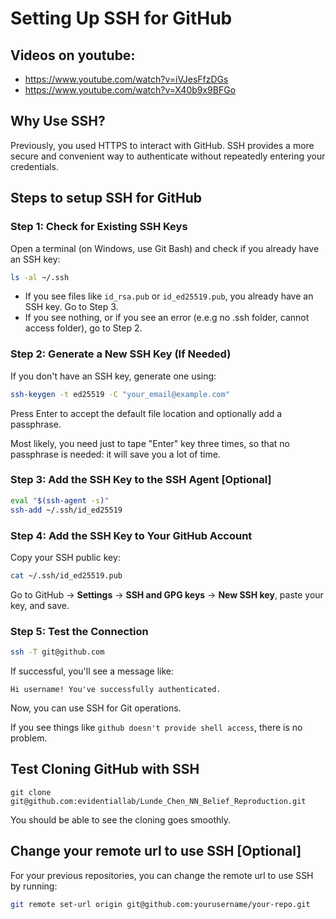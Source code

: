 # Setting Up SSH for GitHub

## Videos on youtube:
- https://www.youtube.com/watch?v=iVJesFfzDGs
- https://www.youtube.com/watch?v=X40b9x9BFGo

## **Why Use SSH?**
Previously, you used HTTPS to interact with GitHub. SSH provides a more secure and convenient way to authenticate without repeatedly entering your credentials.

## Steps to setup SSH for GitHub

### **Step 1: Check for Existing SSH Keys**

Open a terminal (on Windows, use Git Bash) and check if you already have an SSH key:
```bash
ls -al ~/.ssh
```

- If you see files like `id_rsa.pub` or `id_ed25519.pub`, you already have an SSH key. Go to Step 3.
- If you see nothing, or if you see an error (e.e.g no .ssh folder, cannot access folder), go to Step 2.


### **Step 2: Generate a New SSH Key (If Needed)**
If you don't have an SSH key, generate one using:
```bash
ssh-keygen -t ed25519 -C "your_email@example.com"
```
Press Enter to accept the default file location and optionally add a passphrase.

Most likely, you need just to tape "Enter" key three times, so that no passphrase is needed: it will save you a lot of time.

### **Step 3: Add the SSH Key to the SSH Agent [Optional]** 
```bash
eval "$(ssh-agent -s)"
ssh-add ~/.ssh/id_ed25519
```

### **Step 4: Add the SSH Key to Your GitHub Account**
Copy your SSH public key:
```bash
cat ~/.ssh/id_ed25519.pub
```
Go to GitHub -> **Settings** -> **SSH and GPG keys** -> **New SSH key**, paste your key, and save.

### **Step 5: Test the Connection**
```bash
ssh -T git@github.com
```
If successful, you'll see a message like:
```
Hi username! You've successfully authenticated.
```
Now, you can use SSH for Git operations.

If you see things like `github doesn't provide shell access`, there is no problem.


## Test Cloning GitHub with SSH

```
git clone git@github.com:evidentiallab/Lunde_Chen_NN_Belief_Reproduction.git
```

You should be able to see the cloning goes smoothly.


## Change your remote url to use SSH [Optional]

For your previous repositories, you can change the remote url to use SSH by running:

```bash
git remote set-url origin git@github.com:yourusername/your-repo.git
```


